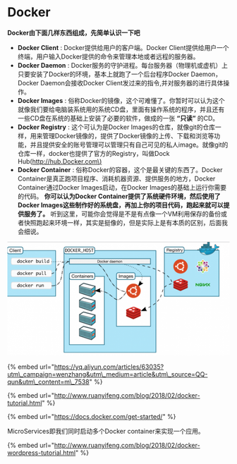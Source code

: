 # Docker

**Docker由下面几样东西组成，先简单认识一下吧**

* **Docker Client** : Docker提供给用户的客户端。Docker Client提供给用户一个终端，用户输入Docker提供的命令来管理本地或者远程的服务器。
* **Docker Daemon** : Docker服务的守护进程。每台服务器（物理机或虚机）上只要安装了Docker的环境，基本上就跑了一个后台程序Docker Daemon，Docker Daemon会接收Docker Client发过来的指令,并对服务器的进行具体操作。
* **Docker Images** : 俗称Docker的镜像，这个可难懂了。你暂时可以认为这个就像我们要给电脑装系统用的系统CD盘，里面有操作系统的程序，并且还有一些CD盘在系统的基础上安装了必要的软件，做成的一张 **“只读”** 的CD。
* **Docker Registry** : 这个可认为是Docker Images的仓库，就像git的仓库一样，用来管理Docker镜像的，提供了Docker镜像的上传、下载和浏览等功能，并且提供安全的账号管理可以管理只有自己可见的私人image。就像git的仓库一样，docker也提供了官方的Registry，叫做Dock Hub\([http://hub.Docker.com\)](https://yq.aliyun.com/articles/63035?utm_campaign=wenzhang&utm_medium=article&utm_source=QQ-qun&utm_content=m_7538)
* **Docker Container** : 俗称Docker的容器，这个是最关键的东西了。Docker Container是真正跑项目程序、消耗机器资源、提供服务的地方，Docker Container通过Docker Images启动，在Docker Images的基础上运行你需要的代码。 **你可以认为Docker Container提供了系统硬件环境，然后使用了Docker Images这些制作好的系统盘，再加上你的项目代码，跑起来就可以提供服务了。** 听到这里，可能你会觉得是不是有点像一个VM利用保存的备份或者快照跑起来环境一样，其实是挺像的，但是实际上是有本质的区别，后面我会细说。

![](../.gitbook/assets/image%20%2818%29.png)



{% embed url="https://yq.aliyun.com/articles/63035?utm\_campaign=wenzhang&utm\_medium=article&utm\_source=QQ-qun&utm\_content=m\_7538" %}

{% embed url="http://www.ruanyifeng.com/blog/2018/02/docker-tutorial.html" %}

{% embed url="https://docs.docker.com/get-started/" %}

MicroServices即我们同时启动多个Docker container来实现一个应用。

{% embed url="http://www.ruanyifeng.com/blog/2018/02/docker-wordpress-tutorial.html" %}

